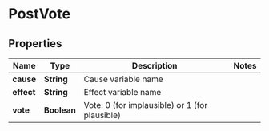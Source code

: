 
# PostVote

## Properties
Name | Type | Description | Notes
------------ | ------------- | ------------- | -------------
**cause** | **String** | Cause variable name | 
**effect** | **String** | Effect variable name | 
**vote** | **Boolean** | Vote: 0 (for implausible) or 1 (for plausible) | 



